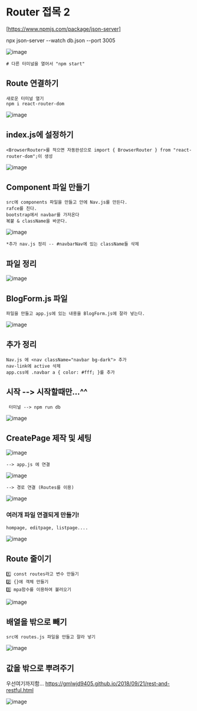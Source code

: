 
# Router 접목 2

[https://www.npmjs.com/package/json-server]

   npx json-server --watch db.json --port 3005

![image](https://github.com/myunzzhang/react_basic/assets/129017008/902ed13d-ddd3-4175-8468-25876d9054d0)

    # 다른 터미널을 열어서 "npm start"

## Route 연결하기

    새로운 터미널 열기
    npm i react-router-dom

![image](https://github.com/myunzzhang/react_basic/assets/129017008/2deeaec9-f442-4aa3-ade4-861c68f3f8e4)


## index.js에 설정하기

    <BrowserRouter>를 적으면 자동완성으로 import { BrowserRouter } from "react-router-dom";이 생성

![image](https://github.com/myunzzhang/react_basic/assets/129017008/7eb7b571-0ca7-4a5a-b0a2-c16bc52c9c0a)


## Component 파일 만들기

    src에 components 파일을 만들고 안에 Nav.js를 만든다.
    rafce를 친다.
    bootstrap에서 navbar를 가저온다
    복붙 & className을 바꾼다.

![image](https://github.com/myunzzhang/react_basic/assets/129017008/415263bc-fc1a-4526-991c-f3974021bace)

    *추가 nav.js 정리 -- #navbarNav에 있는 className들 삭제


## 파일 정리

![image](https://github.com/myunzzhang/react_basic/assets/129017008/17442f88-3bd1-4c9e-8dcb-31e1cc753dbd)

## BlogForm.js 파일

    파일을 만들고 app.js에 있는 내용을 BlogForm.js에 잘라 넣는다.

![image](https://github.com/myunzzhang/react_basic/assets/129017008/b87dd862-a751-459b-90f6-f467be7d38ee)


## 추가 정리

    Nav.js 에 <nav className="navbar bg-dark"> 추가
    nav-link에 active 삭제
    app.css에 .navbar a { color: #fff; }를 추가

## 시작 --> 시작할때만...^^

     터미널 --> npm run db

![image](https://github.com/myunzzhang/react_basic/assets/129017008/1533e38b-7ff2-46ef-9552-4db10ea66a16)


## CreatePage 제작 및 세팅

![image](https://github.com/myunzzhang/react_basic/assets/129017008/25064757-a72f-4130-8d2c-0d5daa1cea31)

    --> app.js 에 연결  

![image](https://github.com/myunzzhang/react_basic/assets/129017008/bf763ac3-3d47-4e6a-ba50-5ee1facb6735)

    --> 경로 연결 (Routes를 이용)

![image](https://github.com/myunzzhang/react_basic/assets/129017008/bdc52e56-20f1-4f54-9638-060571102ddb)

### 여러개 파일 연결되게 만들기!

    hompage, editpage, listpage....

![image](https://github.com/myunzzhang/react_basic/assets/129017008/5f96ed46-ab52-4bb2-bba3-8a89ccc9b91e)


## Route 줄이기

    1️⃣ const routes라고 변수 만들기
    2️⃣ {}에 객체 만들기
    3️⃣ mpa함수를 이용하여 불러오기

![image](https://github.com/myunzzhang/react_basic/assets/129017008/fd6d57dd-3f5d-4ae2-9f4c-4191487bef37)


## 배열을 밖으로 빼기

    src에 routes.js 파일을 만들고 잘라 넣기

![image](https://github.com/myunzzhang/react_basic/assets/129017008/e9f95462-203c-4291-9dcf-38f4a2cdd300)


## 값을 밖으로 뿌려주기

   우선여기까지함...
   https://gmlwjd9405.github.io/2018/09/21/rest-and-restful.html

![image](https://github.com/myunzzhang/react_basic/assets/129017008/9cff3601-e402-472a-99e5-67391314d7ab)


